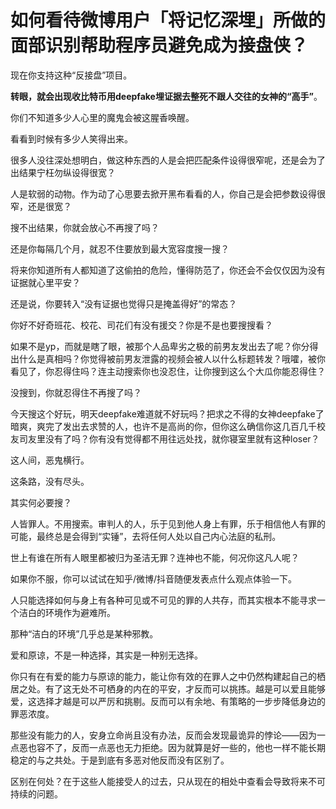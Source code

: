 # 如何看待微博用户「将记忆深埋」所做的面部识别帮助程序员避免成为接盘侠？

现在你支持这种“反接盘”项目。

**转眼，就会出现收比特币用deepfake埋证据去整死不跟人交往的女神的“高手”**。

你们不知道多少人心里的魔鬼会被这腥香唤醒。

看看到时候有多少人笑得出来。

很多人没往深处想明白，做这种东西的人是会把匹配条件设得很窄呢，还是会为了出结果宁枉勿纵设得很宽？

人是软弱的动物。作为动了心思要去掀开黑布看看的人，你自己是会把参数设得很窄，还是很宽？

搜不出结果，你就会放心不再搜了吗？

还是你每隔几个月，就忍不住要放到最大宽容度搜一搜？

将来你知道所有人都知道了这偷拍的危险，懂得防范了，你还会不会仅仅因为没有证据就心里平安？

还是说，你要转入“没有证据也觉得只是掩盖得好”的常态？

你好不好奇班花、校花、司花们有没有援交？你是不是也要搜搜看？

如果不是yp，而就是瞎了眼，被那个人品卑劣之极的前男友发出去了呢？你分得出什么是真相吗？你觉得被前男友泄露的视频会被人以什么标题转发？哦嚯，被你看见了，你忍得住吗？连主动搜索你也没忍住，让你搜到这么个大瓜你能忍得住？

没搜到，你就忍得住不再搜了吗？

今天搜这个好玩，明天deepfake难道就不好玩吗？把求之不得的女神deepfake了暗爽，爽完了发出去求赞的人，也许不是高尚的你，但你这么确信你这几百几千校友司友里没有了吗？你有没有觉得都不用往远处找，就你寝室里就有这种loser？

这人间，恶鬼横行。

这条路，没有尽头。

其实何必要搜？

人皆罪人。不用搜索。审判人的人，乐于见到他人身上有罪，乐于相信他人有罪的可能，最终总是会得到“实锤”，去将任何人处以自己内心法庭的私刑。

世上有谁在所有人眼里都被归为圣洁无罪？连神也不能，何况你这凡人呢？

如果你不服，你可以试试在知乎/微博/抖音随便发表点什么观点体验一下。

人只能选择如何与身上有各种可见或不可见的罪的人共存，而其实根本不能寻求一个洁白的环境作为避难所。

那种“洁白的环境”几乎总是某种邪教。

  


爱和原谅，不是一种选择，其实是一种别无选择。

你只有在有爱的能力与原谅的能力，能让你有效的在罪人之中仍然构建起自己的栖居之处。有了这无处不可栖身的内在的平安，才反而可以挑拣。越是可以爱且能够爱，这选择才越是可以严厉和挑剔。反而可以有余地、有策略的一步步降低身边的罪恶浓度。

那些没有能力的人，安身立命尚且没有办法，反而会发现最诡异的悖论——因为一点恶也容不了，反而一点恶也无力拒绝。因为就算是好一些的，他也一样不能长期稳定的与之共处。于是到底有多恶对他反而没有区别了。

区别在何处？在于这些人能接受人的过去，只从现在的相处中查看会导致将来不可持续的问题。



